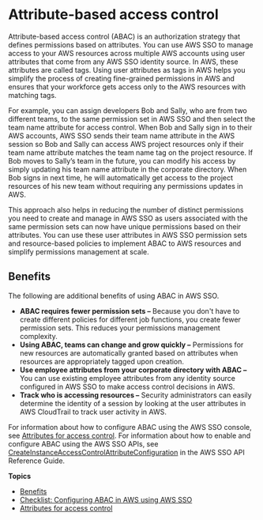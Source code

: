 # Attribute\-based access control<a name="abac"></a>

Attribute\-based access control \(ABAC\) is an authorization strategy that defines permissions based on attributes\. You can use AWS SSO to manage access to your AWS resources across multiple AWS accounts using user attributes that come from any AWS SSO identity source\. In AWS, these attributes are called tags\. Using user attributes as tags in AWS helps you simplify the process of creating fine\-grained permissions in AWS and ensures that your workforce gets access only to the AWS resources with matching tags\.

For example, you can assign developers Bob and Sally, who are from two different teams, to the same permission set in AWS SSO and then select the team name attribute for access control\. When Bob and Sally sign in to their AWS accounts, AWS SSO sends their team name attribute in the AWS session so Bob and Sally can access AWS project resources only if their team name attribute matches the team name tag on the project resource\. If Bob moves to Sally’s team in the future, you can modify his access by simply updating his team name attribute in the corporate directory\. When Bob signs in next time, he will automatically get access to the project resources of his new team without requiring any permissions updates in AWS\. 

This approach also helps in reducing the number of distinct permissions you need to create and manage in AWS SSO as users associated with the same permission sets can now have unique permissions based on their attributes\. You can use these user attributes in AWS SSO permission sets and resource\-based policies to implement ABAC to AWS resources and simplify permissions management at scale\.

## Benefits<a name="abac-benefits"></a>

The following are additional benefits of using ABAC in AWS SSO\.
+ **ABAC requires fewer permission sets –** Because you don't have to create different policies for different job functions, you create fewer permission sets\. This reduces your permissions management complexity\.
+ **Using ABAC, teams can change and grow quickly –** Permissions for new resources are automatically granted based on attributes when resources are appropriately tagged upon creation\. 
+ **Use employee attributes from your corporate directory with ABAC –** You can use existing employee attributes from any identity source configured in AWS SSO to make access control decisions in AWS\.
+ **Track who is accessing resources –** Security administrators can easily determine the identity of a session by looking at the user attributes in AWS CloudTrail to track user activity in AWS\.

For information about how to configure ABAC using the AWS SSO console, see [Attributes for access control](attributesforaccesscontrol.md)\. For information about how to enable and configure ABAC using the AWS SSO APIs, see [CreateInstanceAccessControlAttributeConfiguration](https://docs.aws.amazon.com/singlesignon/latest/APIReference/API_CreateInstanceAccessControlAttributeConfiguration.html) in the AWS SSO API Reference Guide\.

**Topics**
+ [Benefits](#abac-benefits)
+ [Checklist: Configuring ABAC in AWS using AWS SSO](abac-checklist.md)
+ [Attributes for access control](attributesforaccesscontrol.md)
